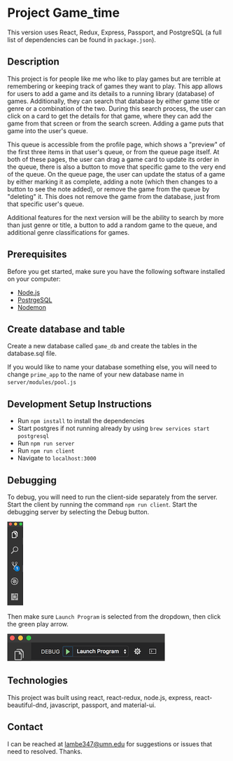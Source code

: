 
# Project Game_time
This version uses React, Redux, Express, Passport, and PostgreSQL (a full list of dependencies can be found in `package.json`).

## Description
This project is for people like me who like to play games but are terrible at remembering or keeping track of games they want to play. This app allows for users to add a game and its details to a running library (database) of games. Additionally, they can search that database by either game title or genre or a combination of the two. During this search process, the user can click on a card to get the details for that game, where they can add the game from that screen or from the search screen. Adding a game puts that game into the user's queue. 

This queue is accessible from the profile page, which shows a "preview" of the first three items in that user's queue, or from the queue page itself. At both of these pages, the user can drag a game card to update its order in the queue, there is also a button to move that specific game to the very end of the queue. On the queue page, the user can update the status of a game by either marking it as complete, adding a note (which then changes to a button to see the note added), or remove the game from the queue by "deleting" it. This does not remove the game from the database, just from that specific user's queue. 

Additional features for the next version will be the ability to search by more than just genre or title, a button to add a random game to the queue, and additional genre classifications for games. 

## Prerequisites

Before you get started, make sure you have the following software installed on your computer:

- [Node.js](https://nodejs.org/en/)
- [PostrgeSQL](https://www.postgresql.org/)
- [Nodemon](https://nodemon.io/)

## Create database and table

Create a new database called `game_db` and create the tables in the database.sql file.

If you would like to name your database something else, you will need to change `prime_app` to the name of your new database name in `server/modules/pool.js`

## Development Setup Instructions

- Run `npm install` to install the dependencies
- Start postgres if not running already by using `brew services start postgresql`
- Run `npm run server`
- Run `npm run client`
- Navigate to `localhost:3000`

## Debugging

To debug, you will need to run the client-side separately from the server. Start the client by running the command `npm run client`. Start the debugging server by selecting the Debug button.

![VSCode Toolbar](documentation/images/vscode-toolbar.png)

Then make sure `Launch Program` is selected from the dropdown, then click the green play arrow.

![VSCode Debug Bar](documentation/images/vscode-debug-bar.png)

## Technologies
This project was built using react, react-redux, node.js, express, react-beautiful-dnd, javascript, passport, and material-ui.

## Contact
I can be reached at lambe347@umn.edu for suggestions or issues that need to resolved. Thanks. 
